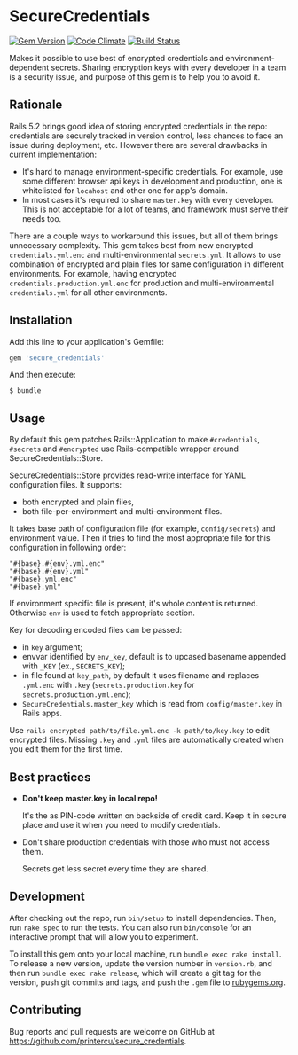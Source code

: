 # SecureCredentials

[![Gem Version](https://badge.fury.io/rb/secure_credentials.svg)](http://badge.fury.io/rb/secure_credentials)
[![Code Climate](https://codeclimate.com/github/printercu/secure_credentials/badges/gpa.svg)](https://codeclimate.com/github/printercu/secure_credentials)
[![Build Status](https://travis-ci.org/printercu/secure_credentials.svg)](https://travis-ci.org/printercu/secure_credentials)

Makes it possible to use best of encrypted credentials
and environment-dependent secrets. Sharing encryption keys with
every developer in a team is a security issue, and purpose of this gem
is to help you to avoid it.

## Rationale

Rails 5.2 brings good idea of storing encrypted credentials in the repo:
credentials are securely tracked in version control, less chances to face an issue
during deployment, etc. However there are several drawbacks in current implementation:

- It's hard to manage environment-specific credentials.
  For example, use some different browser api keys in development and production,
  one is whitelisted for `locahost` and other one for app's domain.
- In most cases it's required to share `master.key` with every developer.
  This is not acceptable for a lot of teams, and framework must serve their needs too.

There are a couple ways to workaround this issues, but all of them brings
unnecessary complexity. This gem takes best from new encrypted `credentials.yml.enc`
and multi-environmental `secrets.yml`. It allows to use combination
of encrypted and plain files for same configuration in different environments.
For example, having encrypted `credentials.production.yml.enc` for production
and multi-environmental `credentials.yml` for all other environments.

## Installation

Add this line to your application's Gemfile:

```ruby
gem 'secure_credentials'
```

And then execute:

    $ bundle

## Usage

By default this gem patches Rails::Application to make `#credentials`, `#secrets` and `#encrypted`
use Rails-compatible wrapper around SecureCredentials::Store.

SecureCredentials::Store provides read-write interface for YAML configuration files. It supports:

  - both encrypted and plain files,
  - both file-per-environment and multi-environment files.

It takes base path of configuration file (for example, `config/secrets`)
and environment value. Then it tries to find the most appropriate file
for this configuration in following order:

    "#{base}.#{env}.yml.enc"
    "#{base}.#{env}.yml"
    "#{base}.yml.enc"
    "#{base}.yml"

If environment specific file is present, it's whole content is returned.
Otherwise `env` is used to fetch appropriate section.

Key for decoding encoded files can be passed:

  - in `key` argument;
  - envvar identified by `env_key`, default is to upcased basename appended with `_KEY`
    (ex., `SECRETS_KEY`);
  - in file found at `key_path`,
    by default it uses filename and replaces `.yml.enc` with `.key`
    (`secrets.production.key` for `secrets.production.yml.enc`);
  - `SecureCredentials.master_key` which is read from `config/master.key` in Rails apps.

Use `rails encrypted path/to/file.yml.enc -k path/to/key.key` to edit encrypted files.
Missing `.key` and `.yml` files are automatically created when you edit them for the first time.

## Best practices

- __Don't keep master.key in local repo!__

  It's the as PIN-code written on backside of credit card.
  Keep it in secure place and use it when you need to modify credentials.

- Don't share production credentials with those who must not access them.

  Secrets get less secret every time they are shared.

## Development

After checking out the repo, run `bin/setup` to install dependencies.
Then, run `rake spec` to run the tests.
You can also run `bin/console` for an interactive prompt that will allow you to experiment.

To install this gem onto your local machine, run `bundle exec rake install`.
To release a new version, update the version number in `version.rb`,
and then run `bundle exec rake release`, which will create a git tag for the version,
push git commits and tags, and push the `.gem` file to [rubygems.org](https://rubygems.org).

## Contributing

Bug reports and pull requests are welcome on GitHub at
https://github.com/printercu/secure_credentials.
